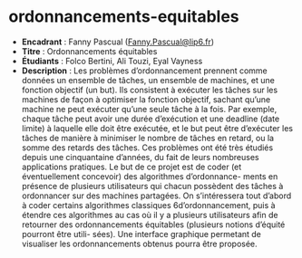 # ordonnancements-equitables

* **Encadrant** : Fanny Pascual (Fanny.Pascual@lip6.fr)
* **Titre** : Ordonnancements équitables
* **Étudiants** : Folco Bertini, Ali Touzi, Eyal Vayness
* **Description** : Les problèmes d’ordonnancement prennent comme données un ensemble de
tâches, un ensemble de machines, et une fonction objectif (un but). Ils consistent à exécuter
les tâches sur les machines de façon à optimiser la fonction objectif, sachant qu’une machine
ne peut exécuter qu’une seule tâche à la fois. Par exemple, chaque tâche peut avoir une durée
d’exécution et une deadline (date limite) à laquelle elle doit être exécutée, et le but peut être
d’exécuter les tâches de manière à minimiser le nombre de tâches en retard, ou la somme des
retards des tâches. Ces problèmes ont été très étudiés depuis une cinquantaine d’années, du
fait de leurs nombreuses applications pratiques.
Le but de ce projet est de coder (et éventuellement concevoir) des algorithmes d’ordonnance-
ments en présence de plusieurs utilisateurs qui chacun possèdent des tâches à ordonnancer sur
des machines partagées. On s’intéressera tout d’abord à coder certains algorithmes classiques
6d’ordonnancement, puis à étendre ces algorithmes au cas où il y a plusieurs utilisateurs afin
de retourner des ordonnancements équitables (plusieurs notions d’équité pourront être utili-
sées). Une interface graphique permetant de visualiser les ordonnancements obtenus pourra
être proposée.

